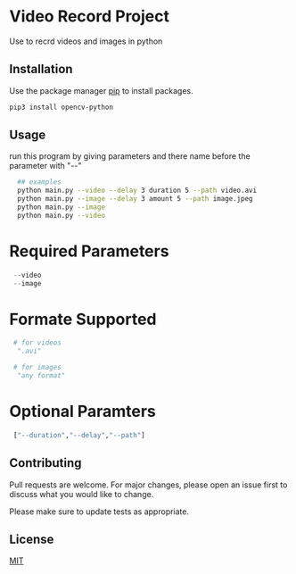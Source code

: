 # Video Record Project

Use to recrd videos and images in python 

## Installation

Use the package manager [pip](https://pip.pypa.io/en/stable/) to install packages.

```bash
pip3 install opencv-python
```

## Usage

run this program by giving parameters and there name before the parameter with "--" 

```bash
  ## examples   
  python main.py --video --delay 3 duration 5 --path video.avi
  python main.py --image --delay 3 amount 5 --path image.jpeg
  python main.py --image 
  python main.py --video
```

# Required Parameters
```python
 --video  
 --image
```

# Formate Supported
```python
 # for videos
  ".avi"

 # for images
  "any format"
```

# Optional Paramters 
```python
 ["--duration","--delay","--path"]
```

## Contributing

Pull requests are welcome. For major changes, please open an issue first
to discuss what you would like to change.

Please make sure to update tests as appropriate.

## License

[MIT](https://choosealicense.com/licenses/mit/)